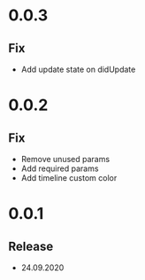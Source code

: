 # 0.0.3

## Fix

- Add update state on didUpdate

# 0.0.2

## Fix

- Remove unused params
- Add required params
- Add timeline custom color

# 0.0.1

## Release

- 24.09.2020
